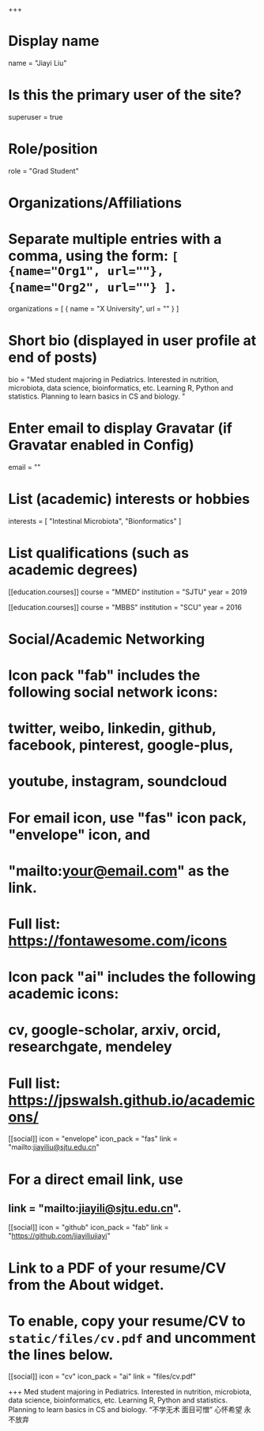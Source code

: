 +++
# Display name
name = "Jiayi Liu"

# Is this the primary user of the site?
superuser = true

# Role/position
role = "Grad Student"

# Organizations/Affiliations
#   Separate multiple entries with a comma, using the form: `[ {name="Org1", url=""}, {name="Org2", url=""} ]`.
organizations = [ { name = "X University", url = "" } ]

# Short bio (displayed in user profile at end of posts)
bio = "Med student majoring in Pediatrics. Interested in nutrition, microbiota, data science, bioinformatics, etc. Learning R, Python and statistics. Planning to learn basics in CS and biology. "

# Enter email to display Gravatar (if Gravatar enabled in Config)
email = ""

# List (academic) interests or hobbies
interests = [
  "Intestinal Microbiota",
  "Bionformatics"
]

# List qualifications (such as academic degrees)
[[education.courses]]
  course = "MMED"
  institution = "SJTU"
  year = 2019

[[education.courses]]
  course = "MBBS"
  institution = "SCU"
  year = 2016

# Social/Academic Networking
#
# Icon pack "fab" includes the following social network icons:
#
#   twitter, weibo, linkedin, github, facebook, pinterest, google-plus,
#   youtube, instagram, soundcloud
#
#   For email icon, use "fas" icon pack, "envelope" icon, and
#   "mailto:your@email.com" as the link.
#
#   Full list: https://fontawesome.com/icons
#
# Icon pack "ai" includes the following academic icons:
#
#   cv, google-scholar, arxiv, orcid, researchgate, mendeley
#
#   Full list: https://jpswalsh.github.io/academicons/

[[social]]
  icon = "envelope"
  icon_pack = "fas"
  link = "mailto:jiayiliu@sjtu.edu.cn"  
# For a direct email link, use      
##  link = "mailto:jiayili@sjtu.edu.cn".

[[social]]
  icon = "github"
  icon_pack = "fab"
  link = "https://github.com/jiayiliujiayi"

# Link to a PDF of your resume/CV from the About widget.
# To enable, copy your resume/CV to `static/files/cv.pdf` and uncomment the lines below.
 [[social]]
   icon = "cv"
   icon_pack = "ai"
   link = "files/cv.pdf"

+++
Med student majoring in Pediatrics. Interested in nutrition, microbiota, data science, bioinformatics, etc. Learning R, Python and statistics. Planning to learn basics in CS and biology.
“不学无术 面目可憎” 心怀希望 永不放弃
